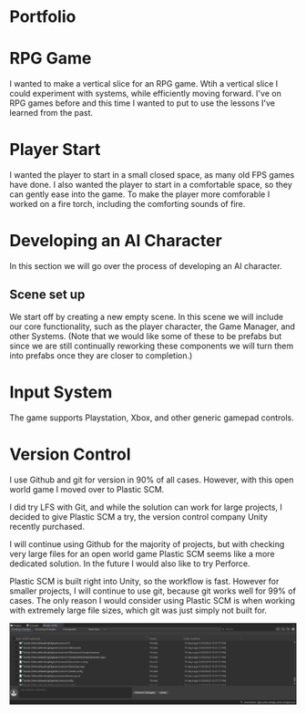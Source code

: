 # Portfolio


# RPG Game

I wanted to make a vertical slice for an RPG game. Wtih a vertical slice I could experiment with systems, while efficiently moving forward. I've on RPG games before and this time I wanted to put to use the lessons I've learned from the past. 
# Player Start

I wanted the player to start in a small closed space, as many old FPS games have done. I also wanted the player to start in a comfortable space, so they can gently ease into the game. To make the player more comforable I worked on a fire torch, including the comforting sounds of fire.

# Developing an AI Character

In this section we will go over the process of developing an AI character.

## Scene set up

We start off by creating a new empty scene. In this scene we will include our core functionality, such as the player character, the Game Manager, and other Systems. (Note that we would like some of these to be prefabs but since we are still continually reworking these components we will turn them into prefabs once they are closer to completion.)







# Input System

The game supports Playstation, Xbox, and other generic gamepad controls.

# Version Control




I use Github and git for version in 90% of all cases. However, with this open world game I moved over to Plastic SCM.

I did try LFS with Git, and while the solution can work for large projects, I decided to give Plastic SCM a try, the version control company Unity recently purchased.

I will continue using Github for the majority of projects, but with checking very large files for an open world game Plastic SCM seems like a more dedicated solution. In the future I would also like to try Perforce.

Plastic SCM is built right into Unity, so the workflow is fast. However for smaller projects, I will continue to use git, because git works well for 99% of cases. The only reason I would consider using Plastic SCM is when working with extremely large file sizes, which git was just simply not built for.


![Plastic SCM](https://github.com/pjkw/Portfolio/blob/main/images/Plastic%20SCM.png)


